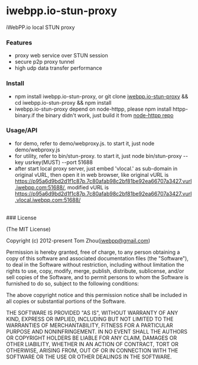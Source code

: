iwebpp.io-stun-proxy
====================

iWebPP.io local STUN proxy

### Features

* proxy web service over STUN session
* secure p2p proxy tunnel
* high udp data transfer performance

### Install
* npm install iwebpp.io-stun-proxy, or git clone [iwebpp.io-stun-proxy](https://github.com/InstantWebP2P/iwebpp.io-stun-proxy.git) && cd iwebpp.io-stun-proxy && npm install
* iwebpp.io-stun-proxy depend on node-httpp, please npm install httpp-binary.if the binary didn't work, just build it from [node-httpp repo](https://github.com/InstantWebP2P/node-httpp)

### Usage/API
* for demo, refer to demo/webproxy.js. to start it, just node demo/webproxy.js
* for utility, refer to bin/stun-proxy. to start it, just node bin/stun-proxy --key usrkey(MUST) --port 51688
* after start local proxy server, just embed 'vlocal.' as sub-domain in original vURL, then open it in web browser, 
  like original vURL is https://p95a6d9bd2d1f1c87p.7c80afab98c2bf81be92ea66707a3427.vurl.iwebpp.com:51688/,
  modified vURL is https://p95a6d9bd2d1f1c87p.7c80afab98c2bf81be92ea66707a3427.vurl.vlocal.iwebpp.com:51688/

<br/>
### License

(The MIT License)

Copyright (c) 2012-present Tom Zhou(iwebpp@gmail.com)

Permission is hereby granted, free of charge, to any person obtaining a copy of this software and associated documentation files (the "Software"), to deal in the Software without restriction, including without limitation the rights to use, copy, modify, merge, publish, distribute, sublicense, and/or sell copies of the Software, and to permit persons to whom the Software is furnished to do so, subject to the following conditions:

The above copyright notice and this permission notice shall be included in all copies or substantial portions of the Software.

THE SOFTWARE IS PROVIDED "AS IS", WITHOUT WARRANTY OF ANY KIND, EXPRESS OR IMPLIED, INCLUDING BUT NOT LIMITED TO THE WARRANTIES OF MERCHANTABILITY, FITNESS FOR A PARTICULAR PURPOSE AND NONINFRINGEMENT. IN NO EVENT SHALL THE AUTHORS OR COPYRIGHT HOLDERS BE LIABLE FOR ANY CLAIM, DAMAGES OR OTHER LIABILITY, WHETHER IN AN ACTION OF CONTRACT, TORT OR OTHERWISE, ARISING FROM, OUT OF OR IN CONNECTION WITH THE SOFTWARE OR THE USE OR OTHER DEALINGS IN THE SOFTWARE.
